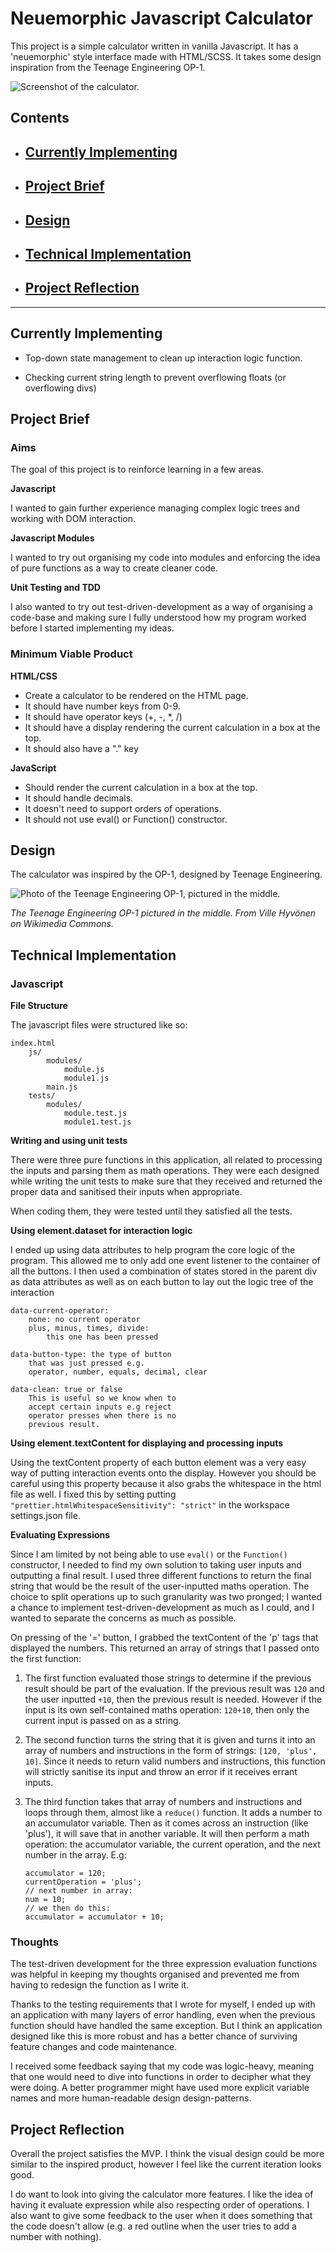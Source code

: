 # Neuemorphic Javascript Calculator

This project is a simple calculator written in vanilla Javascript. It
has a 'neuemorphic' style interface made with HTML/SCSS. It takes some
design inspiration from the Teenage Engineering OP-1.

<!-- You can find this hosted at kchn.com.au/jscalculator -->

![Screenshot of the calculator.](./README-images/calculator-screenshot.png)

## **Contents**

-   ## [Currently Implementing](#currently-implementing-1)

-   ## [Project Brief](#project-brief-1)

-   ## [Design](#design-1)

-   ## [Technical Implementation](#technical-implementation-1)

-   ## [Project Reflection](#project-reflection-1)

---

## Currently Implementing

-   Top-down state management to clean up interaction logic function.

-   Checking current string length to prevent overflowing floats (or
    overflowing divs)

## Project Brief

### Aims

The goal of this project is to reinforce learning in a few areas.

**Javascript**

I wanted to gain further experience managing complex logic trees and
working with DOM interaction.

**Javascript Modules**

I wanted to try out organising my code into modules and enforcing the
idea of pure functions as a way to create cleaner code.

**Unit Testing and TDD**

I also wanted to try out test-driven-development as a way of
organising a code-base and making sure I fully understood how my
program worked before I started implementing my ideas.

### Minimum Viable Product

**HTML/CSS**

-   Create a calculator to be rendered on the HTML page.
-   It should have number keys from 0-9.
-   It should have operator keys (+, -, \*, /)
-   It should have a display rendering the current calculation in a
    box at the top.
-   It should also have a "." key

**JavaScript**

-   Should render the current calculation in a box at the top.
-   It should handle decimals.
-   It doesn't need to support orders of operations.
-   It should not use eval() or Function() constructor.

## Design

The calculator was inspired by the OP-1, designed by Teenage
Engineering.

![Photo of the Teenage Engineering OP-1, pictured in the middle.](https://upload.wikimedia.org/wikipedia/commons/thumb/0/0d/CNCD_Berlin_session_2019_%282019-04-27_13.52.18_by_Ville_Hyv%C3%B6nen%29.jpg/800px-CNCD_Berlin_session_2019_%282019-04-27_13.52.18_by_Ville_Hyv%C3%B6nen%29.jpg)

_The Teenage Engineering OP-1 pictured in the middle. From Ville
Hyvönen on Wikimedia Commons._

## Technical Implementation

### Javascript

**File Structure**

The javascript files were structured like so:

    index.html
        js/
            modules/
                module.js
                module1.js
            main.js
        tests/
            modules/
                module.test.js
                module1.test.js

**Writing and using unit tests**

There were three pure functions in this application, all related to
processing the inputs and parsing them as math operations. They were
each designed while writing the unit tests to make sure that they
received and returned the proper data and sanitised their inputs when
appropriate.

When coding them, they were tested until they satisfied all the tests.

**Using element.dataset for interaction logic**

I ended up using data attributes to help program the core logic of the
program. This allowed me to only add one event listener to the
container of all the buttons. I then used a combination of states
stored in the parent div as data attributes as well as on each button
to lay out the logic tree of the interaction

    data-current-operator:
        none: no current operator
        plus, minus, times, divide:
            this one has been pressed

    data-button-type: the type of button
        that was just pressed e.g.
        operator, number, equals, decimal, clear

    data-clean: true or false
        This is useful so we know when to
        accept certain inputs e.g reject
        operator presses when there is no
        previous result.

**Using element.textContent for displaying and processing inputs**

Using the textContent property of each button element was a very easy
way of putting interaction events onto the display. However you should
be careful using this property because it also grabs the whitespace in
the html file as well. I fixed this by setting putting
`"prettier.htmlWhitespaceSensitivity": "strict"` in the workspace
settings.json file.

**Evaluating Expressions**

Since I am limited by not being able to use `eval()` or the
`Function()` constructor, I needed to find my own solution to taking
user inputs and outputting a final result. I used three different
functions to return the final string that would be the result of the
user-inputted maths operation. The choice to split operations up to
such granularity was two pronged; I wanted a chance to implement
test-driven-development as much as I could, and I wanted to separate
the concerns as much as possible.

On pressing of the '=' button, I grabbed the textContent of the 'p'
tags that displayed the numbers. This returned an array of strings
that I passed onto the first function:

1.  The first function evaluated those strings to determine if the
    previous result should be part of the evaluation. If the previous
    result was `120` and the user inputted `+10`, then the previous
    result is needed. However if the input is its own self-contained
    maths operation: `120+10`, then only the current input is passed
    on as a string.

2.  The second function turns the string that it is given and turns it
    into an array of numbers and instructions in the form of strings:
    `[120, 'plus', 10]`. Since it needs to return valid numbers and
    instructions, this function will strictly sanitise its input and
    throw an error if it receives errant inputs.

3.  The third function takes that array of numbers and instructions
    and loops through them, almost like a `reduce()` function. It adds
    a number to an accumulator variable. Then as it comes across an
    instruction (like 'plus'), it will save that in another variable.
    It will then perform a math operation: the accumulator variable,
    the current operation, and the next number in the array. E.g:

        accumulator = 120;
        currentOperation = 'plus';
        // next number in array:
        num = 10;
        // we then do this:
        accumulator = accumulator + 10;

### Thoughts

The test-driven development for the three expression evaluation
functions was helpful in keeping my thoughts organised and prevented
me from having to redesign the function as I write it.

Thanks to the testing requirements that I wrote for myself, I ended up
with an application with many layers of error handling, even when the
previous function should have handled the same exception. But I think
an application designed like this is more robust and has a better
chance of surviving feature changes and code maintenance.

I received some feedback saying that my code was logic-heavy, meaning
that one would need to dive into functions in order to decipher what
they were doing. A better programmer might have used more explicit
variable names and more human-readable design design-patterns.

## Project Reflection

Overall the project satisfies the MVP. I think the visual design could
be more similar to the inspired product, however I feel like the
current iteration looks good.

I do want to look into giving the calculator more features. I like the
idea of having it evaluate expression while also respecting order of
operations. I also want to give some feedback to the user when it does
something that the code doesn't allow (e.g. a red outline when the
user tries to add a number with nothing).
